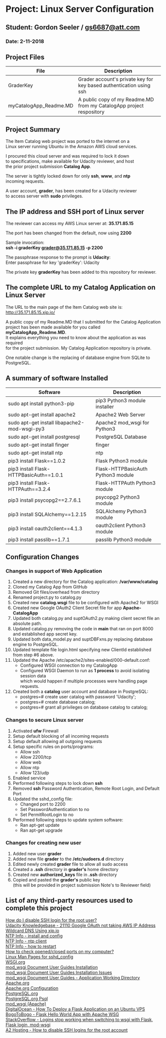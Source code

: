 # Project: Linux Server Configuration
## Student: Gordon Seeler / gs6687@att.com
### Date: 2-11-2018 

## Project Files
|File|Description|
|----|-----------|
|GraderKey|Grader account's private key for key based authentication using ssh|
|myCatalogApp_Readme.MD|A public copy of my Readme.MD from my CatalogApp project respository|

## Project Summary

The Item Catalog web project was ported to the internet on a<br>
Linux server running Ubuntu in the Amazon AWS cloud services.

I procured this cloud server and was required to lock it down<br>
to specifications, make available for Udacity reviewer, and host<br>
the prior project submission **Catalog App**.

The server is tightly locked down for only **ssh**, **www**, and **ntp**<br>
incoming requests.

A user account, **grader**, has been created for a Udacity reviewer<br>
to access server with **sudo** privileges.

## The IP address and SSH port of Linux server

The reviewer can access my AWS Linux server at: **35.171.85.15**

The port has been changed from the default, now using **2200**

Sample invocation:<br>
**ssh -i graderKey grader@35.171.85.15 -p 2200**

The passphrase response to the prompt is **Udacity**:<br>
Enter passphrase for key 'graderKey': Udacity

The private key **graderKey** has been added to this repository for reviewer.

## The complete URL to my Catalog Application on Linux Server

The URL to the main page of the Item Catalog web site is:<br>
http://35.171.85.15.xip.io/

A public copy of my Readme.MD that I submitted for the Catalog Application<br>
project has been made available for you called **myCatalogApp_Readme.MD**.<br>
It explains everything you need to know about the application as was required<br>
for the project submission. My Catalog Application repository is private.

One notable change is the replacing of database engine from SQLite to PostgreSQL.

## A summary of software Installed

|Software|Description|
|--------|-----------|
|sudo apt install python3-pip|pip3 Python3 module installer|
|sudo apt-get install apache2|Apache2 Web Server|
|sudo apt-get install libapache2-mod-wsgi-py3|Apache2 mod_wsgi for Python3|
|sudo apt-get install postgresql|PostgreSQL Database|
|sudo apt-get install finger|finger|
|sudo apt-get install ntp|ntp|
|pip3 install Flask==1.0.2|Flask Python3 module|
|pip3 install Flask-HTTPBasicAuth==1.0.1|Flask-HTTPBasicAuth Python3 module|
|pip3 install Flask-HTTPAuth==3.2.4|Flask-HTTPAuth Python3 module|
|pip3 install psycopg2==2.7.6.1|psycopg2 Python3 module|
|pip3 install SQLAlchemy==1.2.15|SQLAlchemy Python3 module|
|pip3 install oauth2client==4.1.3|oauth2client Python3 module|
|pip3 install passlib==1.7.1|passlib Python3 module|

## Configuration Changes

### Changes in support of Web Application
 1. Created a new directory for the Catalog application: **/var/www/catalog**
 2. Cloned my Catalog App from GitHub
 3. Removed Git files/overhead from directory
 4. Renamed project.py to catalog.py
 5. Created new **catalog.wsgi** file to be configured with Apache2 for WSGI
 6. Created new Google OAuth2 Client Secret file for app **Apache-CatalogApp** 
 7. Updated both catalog.py and suptOAuth2.py making client secret file an absolute path.
 8. Updated catalog.py removing the code in __main__ that ran on port 8000 and established app secret key.
 9. Updated both data_model.py and suptDBFxns.py replacing database engine to PostgreSQL.
10. Updated template file login.html specifying new ClientId established from step #6 above.
11. Updated the Apache /etc/apache2/sites-enabled/000-default.conf:
	- Configured WSGI connection to my CatalogApp
	- Configured WSGI Daemon to run as **1 process** to avoid isolating session data<br>
	which would happen if multiple processes were handling page requests. 
12. Created both a **catalog** user account and database in PostgreSQL:
	- postgres=# create user catalog with password 'Udacity';
   	- postgres=# create database catalog;
   	- postgres=# grant all privileges on database catalog to catalog;
 
 ### Changes to secure Linux server
  1. Activated **ufw** Firewall
  2. Setup default blocking of all incoming requests
  3. Setup default allowing all outgoing requests
  4. Setup specific rules on ports/programs:
    	- Allow ssh
    	- Allow 2200/tcp
    	- Allow web
    	- Allow ntp
    	- Allow 123/udp
  5. Enabled service
  6. Performed following steps to lock down **ssh**
  7. Removed **ssh** Password Authentication, Remote Root Login, and Default Port
  8. Updated the sshd_config file:
    	- Changed port to 2200
    	- Set PasswordAuthentication to no
    	- Set PermitRootLogin to no
  9. Performed following steps to update system software:
    	- Ran apt-get update
    	- Ran apt-get upgrade

 ### Changes for creating new user
  1. Added new user **grader**
  2. Added new file **grader** to the **/etc/sudoers.d** directory
  3. Edited newly created **grader** file to allow all sudo access
  4. Created a **.ssh** directory in **grader's** home directory
  5. Created new **authorized_keys** file in **.ssh** directory
  6. Copied and pasted the **grader's** public key<br>
     (this will be provided in project submission Note's to Reviewer field)
  

## List of any third-party resources used to complete this project

[How do I disable SSH login for the root user?](https://mediatemple.net/community/products/dv/204643810/how-do-i-disable-ssh-login-for-the-root-user)<br>
[Udacity Knowledgebase - 21110 Google OAuth not taking AWS IP Address](https://knowledge.udacity.com/questions21110)<br>
[Wildcard DNS Using xip.io](https://www.getmura.com/blog/wildcard-dns-using-xipio/)<br>
[NTP Info - install and config](https://www.tecmint.com/install-and-configure-ntp-server-client-in-debian/)<br>
[NTP Info - ntp client](https://www.cyberciti.biz/faq/linux-unix-bsd-is-ntp-client-working/)<br>
[NTP Info - how to restart](https://askubuntu.com/questions/1009729/unable-to-start-ntpd-service)<br>
[How to check opened/closed ports on my computer?](https://askubuntu.com/questions/538208/how-to-check-opened-closed-ports-on-my-computer)<br>
[Linux Man Pages for sshd_config](http://man7.org/linux/man-pages/man5/sshd_config.5.html)<br>
[WSGI.org](https://wsgi.readthedocs.io/en/latest/)<br>
[mod_wsgi Document User Guides Installation](https://modwsgi.readthedocs.io/en/develop/user-guides/checking-your-installation.html#python-installation-in-use)<br>
[mod_wsgi Document User Guides Installation Issues](https://modwsgi.readthedocs.io/en/develop/user-guides/installation-issues.html)<br>
[mod_wsgi Document User Guides - Application Working Directory](https://modwsgi.readthedocs.io/en/develop/user-guides/application-issues.html#application-working-directory)<br>
[Apache.org](http://httpd.apache.org/)<br>
[Apache.org Configuration](http://httpd.apache.org/docs/current/configuring.html)<br>
[PostgreSQL.org](http://www.postgresql.org/)<br>
[PostgreSQL.org Psql](http://postgresguide.com/utilities/psql.html)<br>
[mod_wsgi (Apache)](http://flask.pocoo.org/docs/1.0/deploying/mod_wsgi/)<br>
[DigitalOcean - How To Deploy a Flask Application on an Ubuntu VPS](https://www.digitalocean.com/community/tutorials/how-to-deploy-a-flask-application-on-an-ubuntu-vps)<br>
[BogoToBogo - Flask Hello World App with Apache WSG](https://www.bogotobogo.com/python/Flask/Python_Flask_HelloWorld_App_with_Apache_WSGI_Ubuntu14.php)<br>
[StackOverflow - Logins stop working when switching to wsgi with Flask, Flask login, mod-wsgi](https://stackoverflow.com/questions/48513139/logins-stop-working-when-switching-to-wsgi-with-flask-flask-login-mod-wsgi)<br>
[A2 Hosting - How to disable SSH logins for the root account](https://www.a2hosting.com/kb/getting-started-guide/accessing-your-account/disabling-ssh-logins-for-root)<br>

